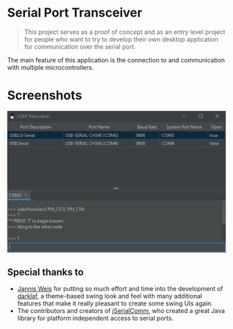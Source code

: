 # Serial Port Transceiver

> This project serves as a proof of concept and as an entry level project for people who want to try to develop their own desktop application for communication over the serial port. 

The main feature of this application is the connection to and communication with multiple microcontrollers.

# Screenshots

![Main GUI Screenshot](docs/images/main-gui.png)

## Special thanks to

* [Jannis Weis](https://github.com/weisJ) for putting so much effort and time into the development of [darklaf](https://github.com/weisJ/darklaf), a theme-based swing look and feel with many additional features that make it really pleasant to create some swing UIs again.
* The contributors and creators of [jSerialComm](https://github.com/Fazecast/jSerialComm), who created a great Java library for platform independent access to serial ports.